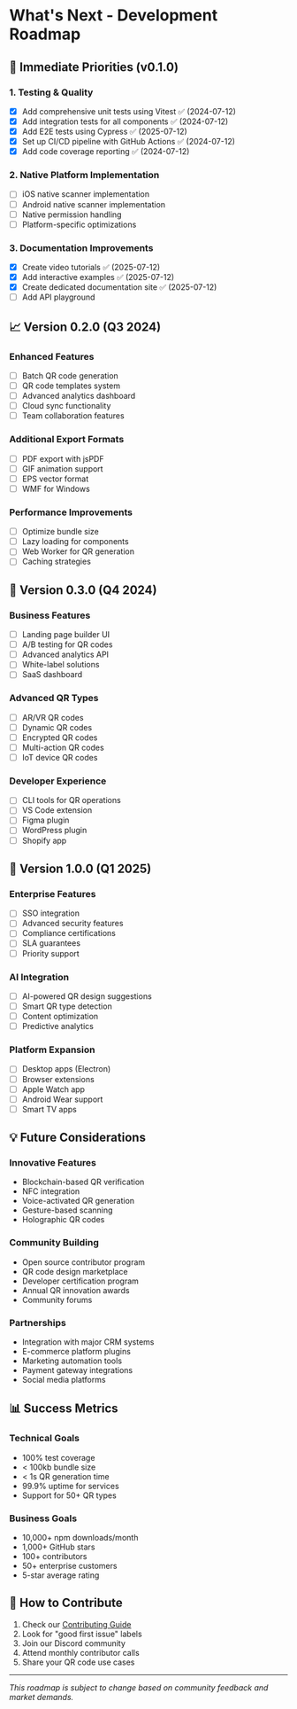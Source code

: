 # What's Next - Development Roadmap

## 🎯 Immediate Priorities (v0.1.0)

### 1. Testing & Quality
- [x] Add comprehensive unit tests using Vitest ✅ (2024-07-12)
- [x] Add integration tests for all components ✅ (2024-07-12)
- [x] Add E2E tests using Cypress ✅ (2025-07-12)
- [x] Set up CI/CD pipeline with GitHub Actions ✅ (2024-07-12)
- [x] Add code coverage reporting ✅ (2024-07-12)

### 2. Native Platform Implementation
- [ ] iOS native scanner implementation
- [ ] Android native scanner implementation
- [ ] Native permission handling
- [ ] Platform-specific optimizations

### 3. Documentation Improvements
- [x] Create video tutorials ✅ (2025-07-12)
- [x] Add interactive examples ✅ (2025-07-12)
- [x] Create dedicated documentation site ✅ (2025-07-12)
- [ ] Add API playground

## 📈 Version 0.2.0 (Q3 2024)

### Enhanced Features
- [ ] Batch QR code generation
- [ ] QR code templates system
- [ ] Advanced analytics dashboard
- [ ] Cloud sync functionality
- [ ] Team collaboration features

### Additional Export Formats
- [ ] PDF export with jsPDF
- [ ] GIF animation support
- [ ] EPS vector format
- [ ] WMF for Windows

### Performance Improvements
- [ ] Optimize bundle size
- [ ] Lazy loading for components
- [ ] Web Worker for QR generation
- [ ] Caching strategies

## 🚀 Version 0.3.0 (Q4 2024)

### Business Features
- [ ] Landing page builder UI
- [ ] A/B testing for QR codes
- [ ] Advanced analytics API
- [ ] White-label solutions
- [ ] SaaS dashboard

### Advanced QR Types
- [ ] AR/VR QR codes
- [ ] Dynamic QR codes
- [ ] Encrypted QR codes
- [ ] Multi-action QR codes
- [ ] IoT device QR codes

### Developer Experience
- [ ] CLI tools for QR operations
- [ ] VS Code extension
- [ ] Figma plugin
- [ ] WordPress plugin
- [ ] Shopify app

## 🌟 Version 1.0.0 (Q1 2025)

### Enterprise Features
- [ ] SSO integration
- [ ] Advanced security features
- [ ] Compliance certifications
- [ ] SLA guarantees
- [ ] Priority support

### AI Integration
- [ ] AI-powered QR design suggestions
- [ ] Smart QR type detection
- [ ] Content optimization
- [ ] Predictive analytics

### Platform Expansion
- [ ] Desktop apps (Electron)
- [ ] Browser extensions
- [ ] Apple Watch app
- [ ] Android Wear support
- [ ] Smart TV apps

## 💡 Future Considerations

### Innovative Features
- Blockchain-based QR verification
- NFC integration
- Voice-activated QR generation
- Gesture-based scanning
- Holographic QR codes

### Community Building
- Open source contributor program
- QR code design marketplace
- Developer certification program
- Annual QR innovation awards
- Community forums

### Partnerships
- Integration with major CRM systems
- E-commerce platform plugins
- Marketing automation tools
- Payment gateway integrations
- Social media platforms

## 📊 Success Metrics

### Technical Goals
- 100% test coverage
- < 100kb bundle size
- < 1s QR generation time
- 99.9% uptime for services
- Support for 50+ QR types

### Business Goals
- 10,000+ npm downloads/month
- 1,000+ GitHub stars
- 100+ contributors
- 50+ enterprise customers
- 5-star average rating

## 🤝 How to Contribute

1. Check our [Contributing Guide](../CONTRIBUTING.md)
2. Look for "good first issue" labels
3. Join our Discord community
4. Attend monthly contributor calls
5. Share your QR code use cases

---

*This roadmap is subject to change based on community feedback and market demands.*